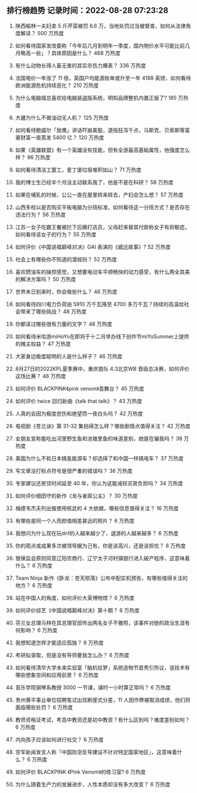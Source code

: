 
## 排行榜趋势 记录时间：2022-08-28 07:23:28
  
  1. 陕西榆林一夫妇卖 5 斤芹菜被罚 6.6 万，当地处罚过当被督查，如何从法律角度解读？ 500 万热度
    
  2. 如何看待国家发改委称「今年后几月到明年一季度，国内物价水平可能比前几月略高一些」？具体原因是什么？ 468 万热度
    
  3. 有什么动物长得人畜无害的其实杀伤力爆表？ 336 万热度
    
  4. 法国电价一年涨了 11 倍，英国户均能源账单或升至一年 4188 英镑，如何看待欧洲能源危机持续恶化？ 210 万热度
    
  5. 为什么电脑城总喜欢给电脑装盗版系统，明知品牌整机内置正版了? 185 万热度
    
  6. 大疆为什么不做油动无人机？ 125 万热度
    
  7. 如何看待鲍威尔「放鹰」讲话吓崩美股，道指狂泻千点，马斯克、贝索斯等富豪财富一夜蒸发 5400 亿？ 120 万热度
    
  8. 如果《英雄联盟》有一个英雄没有技能，但有全游最高基础属性，他强度怎么样？ 96 万热度
    
  9. 如何看待清洁工罢工，爱丁堡垃圾堆积如山？ 71 万热度
    
  10. 我的博士生已经半个月没主动联系我了，他是不是在科研？ 58 万热度
    
  11. 如果在哺乳的时候，公公一直在屋里转来转去，产妇会怎么想？ 57 万热度
    
  12. 山西多校以是否购买平板电脑为分班标准，如何看待这一分班方式？是否存在违法行为？ 56 万热度
    
  13. 江苏一女子吃霸王餐被拦下后踢打店员，父母赶来替其付款称女子有抑郁症。如何看待该女子的行为？ 55 万热度
    
  14. 如何评价《中国说唱巅峰对决》GAI 表演的《威远故事》? 52 万热度
    
  15. 社会上有哪些你不知道的潜规则？ 52 万热度
    
  16. 喜欢燃油车的操控感觉，又想要电动车平顺畅快的动力感受，有什么两全其美的解决方案吗？ 50 万热度
    
  17. 世界末日到来时，你会做些什么？ 48 万热度
    
  18. 如何看待四川电力负荷由 5910 万千瓦降至 4700 多万千瓦？持续的高温给社会带来了哪些挑战？ 48 万热度
    
  19. 你都读过哪些很有力量的文字？ 48 万热度
    
  20. 如何看待米哈游miHoYo在即将于十二月举办线下创作节miYoSummer上提供的摊主权益？ 47 万热度
    
  21. 大家身边极度聪明的人是什么样子？ 46 万热度
    
  22. 8月27日的2022KPL夏季赛中，重庆狼队 4:3北京WB 晋级总决赛，如何评价这场比赛？ 46 万热度
    
  23. 如何评价 BLACKPINK《pink venom》首舞台？ 45 万热度
    
  24. 如何评价 twice 回归新曲《talk that talk》？ 43 万热度
    
  25. 人真的会因为极度悲伤和绝望而一夜白头吗？ 42 万热度
    
  26. 电视剧《苍兰诀》第 31-32 集拍得怎么样？哪些剧情点值得关注？ 42 万热度
    
  27. 女朋友宣称能吃出河里野生鱼和池塘里鱼的味道差别，她是在骗我吗？ 38 万热度
    
  28. 美国为什么不和日本搞氢能源车？却选择了和中国一样搞电车？ 37 万热度
    
  29. 写文章没打标点符号是很严重的错误吗？ 36 万热度
    
  30. 专家建议还房贷时间延至 40 年，你认为这能减轻买房负担吗？ 34 万热度
    
  31. 如何评价细田守的新作《龙与雀斑公主》？ 30 万热度
    
  32. 梅德韦杰夫列出俄使用核武的 4 大依据，哪些信息值得关注？ 16 万热度
    
  33. 有哪些是同一个人而颜值相差甚远的照片？ 6 万热度
    
  34. 我想问为什么现在玩dnf的人越来越少了，退游的人越来越多？ 6 万热度
    
  35. 你的观点或成果多次被领导据为己有，你是该高兴，还是该担忧？ 6 万热度
    
  36. 银保监会原则同意辽阳农商行、辽宁太子河村镇银行进入破产程序，这意味着什么？ 6 万热度
    
  37. Team Ninja 新作《卧龙：苍天陨落》公布中配实机预告，有哪些值得关注的地方？ 6 万热度
    
  38. 站在中国人的角度，如何评价大英博物馆？ 6 万热度
    
  39. 如何评价综艺《中国说唱巅峰对决》第十期？ 6 万热度
    
  40. 芬兰女总理马林在其总理官邸传出两名女子不雅照，该事件对她的政治生涯有何影响？ 6 万热度
    
  41. 我想知道怎样才能适应孤独？ 6 万热度
    
  42. 考研拟录取，但是没有导师要我怎么办？ 6 万热度
    
  43. 如何看待清华大学未来实验室「脑机绘梦」系统造物节首秀引热议，该技术有哪些想象空间和应用前景？ 6 万热度
    
  44. 音乐学院钢琴系教授 3000 一节课，课时一小时算正常吗？ 6 万热度
    
  45. 贵州黄平事业单位招聘笔试出现断崖式分差，11 人因作弊被取消成绩，他们将面临哪些处罚？ 6 万热度
    
  46. 教师资格证考试，考高中教资还是初中教资？有什么区别吗？难度差别如何？ 6 万热度
    
  47. 内向孩子应该如何进行社交？ 6 万热度
    
  48. 空军新闻发言人称「中国防空反导建设不针对特定国家地区」，这意味着什么？ 6 万热度
    
  49. 如何评价 BLACKPINK 《Pink Venom》的练习室? 6 万热度
    
  50. 为什么随着生产力的发展进步，人性本质却没有多大改变？ 6 万热度
    